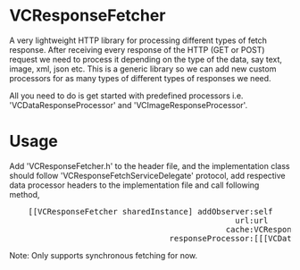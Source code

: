 # VCResponseFetcher

A very lightweight HTTP library for processing different types of fetch response.
After receiving every response of the HTTP (GET or POST) request we need to process it depending on the type of the data, say text, image, xml, json etc.
This is a generic library so we can add new custom processors for as many types of different types of responses we need.

All you need to do is get started with predefined processors i.e. 'VCDataResponseProcessor' and 'VCImageResponseProcessor'.

# Usage
Add 'VCResponseFetcher.h' to the header file, and the implementation class should follow 'VCResponseFetchServiceDelegate' protocol, add respective data processor headers to the implementation file and call following method,
<pre>
    [[VCResponseFetcher sharedInstance] addObserver:self
                                                url:url
                                              cache:VCResponseFetchNoCache
                                  responseProcessor:[[[VCDataResponseProcessor alloc] init] autorelease]];
</pre>

Note: Only supports synchronous fetching for now.
